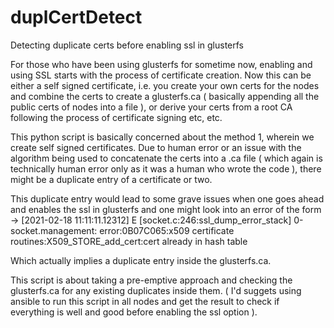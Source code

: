 # duplCertDetect
Detecting duplicate certs before enabling ssl in glusterfs

For those who have been using glusterfs for sometime now, enabling and using SSL starts with the process of certificate creation.
Now this can be either a self signed certificate, i.e. you create your own certs for the nodes and combine the certs to create
a glusterfs.ca ( basically appending all the public certs of nodes into a file ), or derive your certs from a root CA following
the process of certificate signing etc, etc.

This python script is basically concerned about the method 1, wherein we create self signed certificates. Due to human error 
or an issue with the algorithm being used to concatenate the certs into a .ca file ( which again is technically human error only
as it was a human who wrote the code ), there might be a duplicate entry of a certificate or two.

This duplicate entry would lead to some grave issues when one goes ahead and enables the ssl in glusterfs and one might look into
an error of the form -> [2021-02-18 11:11:11.12312] E [socket.c:246:ssl_dump_error_stack] 0-socket.management:   error:0B07C065:x509 certificate routines:X509_STORE_add_cert:cert already in hash table

Which actually implies a duplicate entry inside the glusterfs.ca.

This script is about taking a pre-emptive approach and checking the glusterfs.ca for any existing duplicates inside them. ( I'd suggets using ansible
to run this script in all nodes and get the result to check if everything is well and good before enabling the ssl option ).
